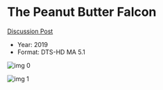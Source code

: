 # The Peanut Butter Falcon

[Discussion Post](https://www.avsforum.com/threads/bass-eq-for-filtered-movies.2995212/post-59254382)

* Year: 2019
* Format: DTS-HD MA 5.1

![img 0](https://i.imgur.com/fNxbSUo.jpg)

![img 1](https://i.imgur.com/7WvrFA5.png)

